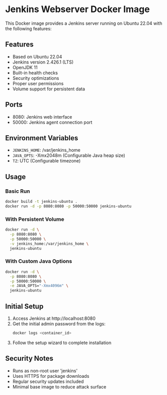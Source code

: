 # Jenkins Webserver Docker Image

This Docker image provides a Jenkins server running on Ubuntu 22.04 with the following features:

## Features
- Based on Ubuntu 22.04
- Jenkins version 2.426.1 (LTS)
- OpenJDK 11
- Built-in health checks
- Security optimizations
- Proper user permissions
- Volume support for persistent data

## Ports
- 8080: Jenkins web interface
- 50000: Jenkins agent connection port

## Environment Variables
- `JENKINS_HOME`: /var/jenkins_home
- `JAVA_OPTS`: -Xmx2048m (Configurable Java heap size)
- `TZ`: UTC (Configurable timezone)

## Usage

### Basic Run
```bash
docker build -t jenkins-ubuntu .
docker run -d -p 8080:8080 -p 50000:50000 jenkins-ubuntu
```

### With Persistent Volume
```bash
docker run -d \
  -p 8080:8080 \
  -p 50000:50000 \
  -v jenkins_home:/var/jenkins_home \
  jenkins-ubuntu
```

### With Custom Java Options
```bash
docker run -d \
  -p 8080:8080 \
  -p 50000:50000 \
  -e JAVA_OPTS="-Xmx4096m" \
  jenkins-ubuntu
```

## Initial Setup
1. Access Jenkins at http://localhost:8080
2. Get the initial admin password from the logs:
   ```bash
   docker logs <container_id>
   ```
3. Follow the setup wizard to complete installation

## Security Notes
- Runs as non-root user 'jenkins'
- Uses HTTPS for package downloads
- Regular security updates included
- Minimal base image to reduce attack surface
